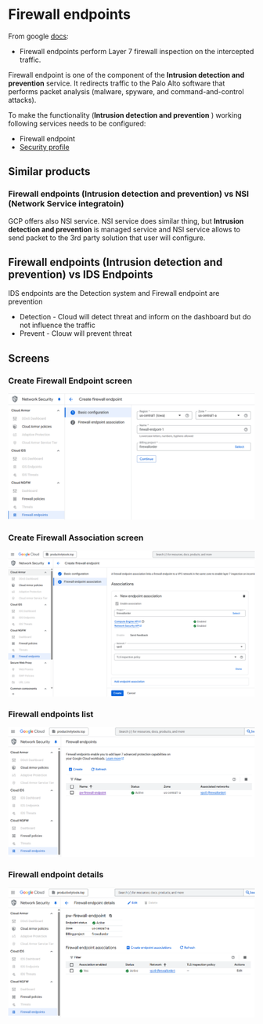 # Firewall endpoints

From google [docs](https://cloud.google.com/firewall/docs/about-firewall-endpoints):
- Firewall endpoints perform Layer 7 firewall inspection on the intercepted traffic.

Firewall endpoint is one of the component of the **Intrusion detection and prevention** service. It redirects traffic to the Palo Alto software that performs packet analysis (malware, spyware, and command-and-control attacks). 

To make the functionality (**Intrusion detection and prevention** ) working following services needs to be configured:
- Firewall endpoint
- [Security profile](https://cloud.google.com/firewall/docs/about-intrusion-prevention)

## Similar products

### Firewall endpoints (Intrusion detection and prevention) vs NSI (Network Service integratoin)

GCP offers also NSI service. NSI service does similar thing, but **Intrusion detection and prevention** is managed service and NSI service allows to send packet to the 3rd party solution that user will configure.

## Firewall endpoints (Intrusion detection and prevention) vs IDS Endpoints
IDS endpoints are the Detection system and Firewall endpoint are prevention
- Detection - Cloud will detect threat and inform on the dashboard but do not influence the traffic
- Prevent - Clouw will prevent threat

## Screens

### Create Firewall Endpoint screen

![create-firewall-endpont](./images/create-firewall-endpont.png)

### Create Firewall Association screen

![new-endpoint-association](./images/new-endpoint-association.png)

### Firewall endpoints list

![firewall-endpoints-list](./images/firewall-endpoints-list.png)

### Firewall endpoint details

![firewall-endpoint-details](./images/firewall-endpoint-details.png)
